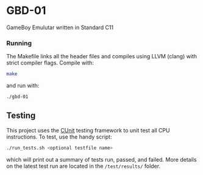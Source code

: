 # GBD-01
GameBoy Emulutar written in Standard C11

### Running
The Makefile links all the header files and compiles using LLVM (clang) with strict compiler flags. Compile with:
```bash
make
```
and run with:
```bash
./gbd-01
```

## Testing
This project uses the [CUnit](http://cunit.sourceforge.net/) testing framework to unit test all CPU instructions. To test, use the handy script:
```bash
./run_tests.sh <optional testfile name>
```
which will print out a summary of tests run, passed, and failed. More details on the latest test run are located in the `/test/results/` folder.
